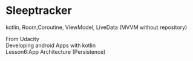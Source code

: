 # Sleeptracker
kotlin, Room,Coroutine, ViewModel, LiveData (MVVM without repository)

From Udacity<br>
Developing android Apps with kotlin<br>
Lesson6:App Architecture (Persistence)
